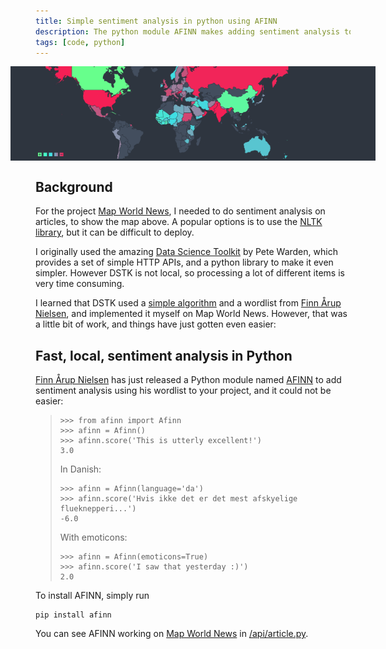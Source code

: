 ```yaml
---
title: Simple sentiment analysis in python using AFINN
description: The python module AFINN makes adding sentiment analysis to your project insanely easy.
tags: [code, python]
---
```



<style>
    #header-image {
        margin: 10px -40px;
        background-color: #2e353f;
    }
    #header-image img {
        max-width: 70%;
        margin-left: 40px;
    }
    #header-image a img {
        border: none;
    }
</style>

<div id="header-image">
<a href="http://mapworldnews.com/" target="_blank"><img class="header-image" src="/assets/simple-sentiment-analysis-in-python-using-afinn/mwn_map.png" title="mapworldnews.com sentiment map" /></a>
</div>

## Background

For the project [Map World News](http://mapworldnews.com/), I needed to do sentiment analysis on articles, to show the map above. A popular options is to use the [NLTK library](http://www.nltk.org/), but it can be difficult to deploy.

I originally used the amazing [Data Science Toolkit](http://www.datasciencetoolkit.org/) by Pete Warden, which provides a set of simple HTTP APIs, and a python library to make it even simpler. However DSTK is not local, so processing a lot of different items is very time consuming.

I learned that DSTK used a [simple algorithm](https://github.com/petewarden/dstk/blob/master/text2sentiment.rb#L294-L319) and a wordlist from [Finn Årup Nielsen](https://twitter.com/fnielsen), and implemented it myself on Map World News. However, that was a little bit of work, and things have just gotten even easier:

## Fast, local, sentiment analysis in Python

[Finn Årup Nielsen](https://twitter.com/fnielsen) has just released a Python module named [AFINN](https://github.com/fnielsen/afinn) to add sentiment analysis using his wordlist to your project, and it could not be easier:

>     >>> from afinn import Afinn
>     >>> afinn = Afinn()
>     >>> afinn.score('This is utterly excellent!')
>     3.0
>
> In Danish:
>
>     >>> afinn = Afinn(language='da')
>     >>> afinn.score('Hvis ikke det er det mest afskyelige flueknepperi...')
>     -6.0
>
> With emoticons:
>
>     >>> afinn = Afinn(emoticons=True)
>     >>> afinn.score('I saw that yesterday :)')
>     2.0

To install AFINN, simply run

    pip install afinn

You can see AFINN working on [Map World News](http://mapworldnews.com/) in [/api/article.py](https://github.com/rkuykendall/map-world-news/blob/master/api/article.py#L46-L50).
